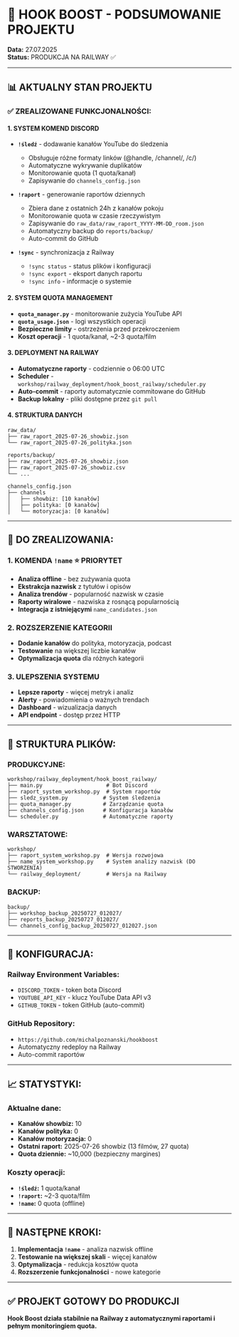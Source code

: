 # 🎯 HOOK BOOST - PODSUMOWANIE PROJEKTU
**Data:** 27.07.2025  
**Status:** PRODUKCJA NA RAILWAY ✅

---

## 📊 **AKTUALNY STAN PROJEKTU**

### ✅ **ZREALIZOWANE FUNKCJONALNOŚCI:**

#### **1. SYSTEM KOMEND DISCORD**
- **`!śledź`** - dodawanie kanałów YouTube do śledzenia
  - Obsługuje różne formaty linków (@handle, /channel/, /c/)
  - Automatyczne wykrywanie duplikatów
  - Monitorowanie quota (1 quota/kanał)
  - Zapisywanie do `channels_config.json`

- **`!raport`** - generowanie raportów dziennych
  - Zbiera dane z ostatnich 24h z kanałów pokoju
  - Monitorowanie quota w czasie rzeczywistym
  - Zapisywanie do `raw_data/raw_raport_YYYY-MM-DD_room.json`
  - Automatyczny backup do `reports/backup/`
  - Auto-commit do GitHub

- **`!sync`** - synchronizacja z Railway
  - `!sync status` - status plików i konfiguracji
  - `!sync export` - eksport danych raportu
  - `!sync info` - informacje o systemie

#### **2. SYSTEM QUOTA MANAGEMENT**
- **`quota_manager.py`** - monitorowanie zużycia YouTube API
- **`quota_usage.json`** - logi wszystkich operacji
- **Bezpieczne limity** - ostrzeżenia przed przekroczeniem
- **Koszt operacji** - 1 quota/kanał, ~2-3 quota/film

#### **3. DEPLOYMENT NA RAILWAY**
- **Automatyczne raporty** - codziennie o 06:00 UTC
- **Scheduler** - `workshop/railway_deployment/hook_boost_railway/scheduler.py`
- **Auto-commit** - raporty automatycznie commitowane do GitHub
- **Backup lokalny** - pliki dostępne przez `git pull`

#### **4. STRUKTURA DANYCH**
```
raw_data/
├── raw_raport_2025-07-26_showbiz.json
└── raw_raport_2025-07-26_polityka.json

reports/backup/
├── raw_raport_2025-07-26_showbiz.json
├── raw_raport_2025-07-26_showbiz.csv
└── ...

channels_config.json
├── channels
│   ├── showbiz: [10 kanałów]
│   ├── polityka: [0 kanałów]
│   └── motoryzacja: [0 kanałów]
```

---

## 🚧 **DO ZREALIZOWANIA:**

### **1. KOMENDA `!name`** ⭐ **PRIORYTET**
- **Analiza offline** - bez zużywania quota
- **Ekstrakcja nazwisk** z tytułów i opisów
- **Analiza trendów** - popularność nazwisk w czasie
- **Raporty wiralowe** - nazwiska z rosnącą popularnością
- **Integracja z istniejącymi** `name_candidates.json`

### **2. ROZSZERZENIE KATEGORII**
- **Dodanie kanałów** do polityka, motoryzacja, podcast
- **Testowanie** na większej liczbie kanałów
- **Optymalizacja quota** dla różnych kategorii

### **3. ULEPSZENIA SYSTEMU**
- **Lepsze raporty** - więcej metryk i analiz
- **Alerty** - powiadomienia o ważnych trendach
- **Dashboard** - wizualizacja danych
- **API endpoint** - dostęp przez HTTP

---

## 📁 **STRUKTURA PLIKÓW:**

### **PRODUKCYJNE:**
```
workshop/railway_deployment/hook_boost_railway/
├── main.py                    # Bot Discord
├── raport_system_workshop.py  # System raportów
├── sledz_system.py           # System śledzenia
├── quota_manager.py          # Zarządzanie quota
├── channels_config.json      # Konfiguracja kanałów
└── scheduler.py              # Automatyczne raporty
```

### **WARSZTATOWE:**
```
workshop/
├── raport_system_workshop.py  # Wersja rozwojowa
├── name_system_workshop.py    # System analizy nazwisk (DO STWORZENIA)
└── railway_deployment/        # Wersja na Railway
```

### **BACKUP:**
```
backup/
├── workshop_backup_20250727_012027/
├── reports_backup_20250727_012027/
└── channels_config_backup_20250727_012027.json
```

---

## 🔧 **KONFIGURACJA:**

### **Railway Environment Variables:**
- `DISCORD_TOKEN` - token bota Discord
- `YOUTUBE_API_KEY` - klucz YouTube Data API v3
- `GITHUB_TOKEN` - token GitHub (auto-commit)

### **GitHub Repository:**
- `https://github.com/michalpoznanski/hookboost`
- Automatyczny redeploy na Railway
- Auto-commit raportów

---

## 📈 **STATYSTYKI:**

### **Aktualne dane:**
- **Kanałów showbiz:** 10
- **Kanałów polityka:** 0
- **Kanałów motoryzacja:** 0
- **Ostatni raport:** 2025-07-26 showbiz (13 filmów, 27 quota)
- **Quota dziennie:** ~10,000 (bezpieczny margines)

### **Koszty operacji:**
- **`!śledź`:** 1 quota/kanał
- **`!raport`:** ~2-3 quota/film
- **`!name`:** 0 quota (offline)

---

## 🎯 **NASTĘPNE KROKI:**

1. **Implementacja `!name`** - analiza nazwisk offline
2. **Testowanie na większej skali** - więcej kanałów
3. **Optymalizacja** - redukcja kosztów quota
4. **Rozszerzenie funkcjonalności** - nowe kategorie

---

## ✅ **PROJEKT GOTOWY DO PRODUKCJI**

**Hook Boost działa stabilnie na Railway z automatycznymi raportami i pełnym monitoringiem quota.** 